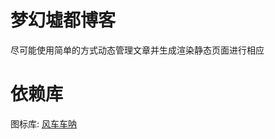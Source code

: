 # 梦幻墟都博客

尽可能使用简单的方式动态管理文章并生成渲染静态页面进行相应

# 依赖库

图标库: [风车车呐](https://www.iconfont.cn/collections/detail?spm=a313x.7781069.1998910419.d9df05512&cid=42427)
